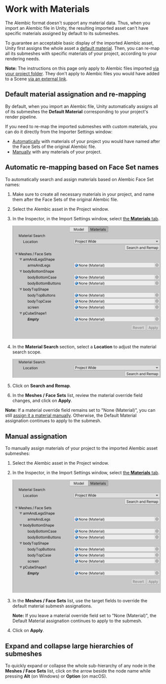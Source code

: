 # Work with Materials

The Alembic format doesn't support any material data. Thus, when you import an Alembic file in Unity, the resulting imported asset can't have specific materials assigned by default to its submeshes.

To guarantee an acceptable basic display of the imported Alembic asset, Unity first assigns the whole asset a [default material](#default-material-assignation-and-re-mapping). Then, you can re-map all its submeshes with specific materials of your project, according to your rendering needs.

**Note:** The instructions on this page only apply to Alembic files imported [via your project folder](import-file-local.md). They don't apply to Alembic files you would have added to a Scene [via an external link](import-file-external.md).


## Default material assignation and re-mapping

By default, when you import an Alembic file, Unity automatically assigns all of its submeshes the **Default Material** corresponding to your project's render pipeline.

If you need to re-map the imported submeshes with custom materials, you can do it directly from the Importer Settings window:
* [Automatically](#automatic-re-mapping-based-on-face-set-names) with materials of your project you would have named after the Face Sets of the original Alembic file.
* [Manually](#manual-assignation) with any materials of your project.


## Automatic re-mapping based on Face Set names

To automatically search and assign materials based on Alembic Face Set names:

1. Make sure to create all necessary materials in your project, and name them after the Face Sets of the original Alembic file.

2. Select the Alembic asset in the Project window.

3. In the Inspector, in the Import Settings window, select [the **Materials** tab](ref_Importer.md#materials).

   ![The Import Settings window (Materials tab)](images/abc_import_options_materials.png)

4. In the **Material Search** section, select a **Location** to adjust the material search scope.

   ![Material Search tool](images/abc_import_options_materials_search.png)

5. Click on **Search and Remap**.

6. In the **Meshes / Face Sets** list, review the material override field changes, and click on **Apply**.

**Note:** If a material override field remains set to "None (Material)", you can still [assign it a material manually](#manual-assignation). Otherwise, the Default Material assignation continues to apply to the submesh.


## Manual assignation

To manually assign materials of your project to the imported Alembic asset submeshes:

1. Select the Alembic asset in the Project window.

2. In the Inspector, in the Import Settings window, select [the **Materials** tab](ref_Importer.md#materials).

   ![The Import Settings window (Materials tab)](images/abc_import_options_materials.png)

3. In the **Meshes / Face Sets** list, use the target fields to override the default material submesh assignations.

   **Note:** If you leave a material override field set to "None (Material)", the Default Material assignation continues to apply to the submesh.

4. Click on **Apply**.

## Expand and collapse large hierarchies of submeshes

To quickly expand or collapse the whole sub-hierarchy of any node in the **Meshes / Face Sets** list, click on the arrow beside the node name while pressing **Alt** (on Windows) or **Option** (on macOS).
